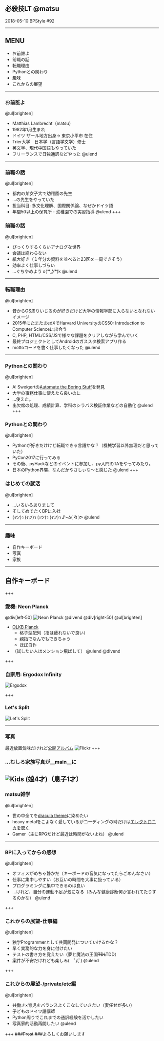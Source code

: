 ## 必殺技LT @matsu
2018-05-10 BPStyle #92

---
## MENU
 * お前誰よ
 * 前職の話
 * 転職理由
 * Pythonとの関わり
 * 趣味
 * これからの展望
---

### お前誰よ
@ul[brighten]
 * Matthias Lambrecht（matsu）
 * 1982年1月生まれ
 * ドイツ ザール地方出身-> 東京小平市 在住
 * Trier大学　日本学（言語学文学）修士
 * 英文学、現代中国語もやっていた
 * フリーランスで日独通訳などやった
@ulend
---
### 前職の話
@ul[brighten]
  * 都内の某女子大で幼稚園の先生
  * ...の先生をやっていた
  * 担当科目: 多文化理解、国際関係論、なぜかドイツ語
  * 年間50以上の保育所・幼稚園での実習指導
@ulend
+++
### 前職の話
@ul[brighten]
  * びっくりするくらいアナログな世界
  * 会議は終わらない
  * 紙大好き（１年分の資料を並べると23区を一周できそう）
  * 効率よく仕事しづらい
  * ...ぐちやめよう o( ͡° ͜ʖ ͡°)k
@ulend

---
### 転職理由
@ul[brighten]
  * 昔からOS周りいじるのが好きだけど大学の情報学部に入らないとなれないイメージ
  * 2015年にたまたまedXでHarvard UniversityのCS50: Introduction to Computer Scienceに出会う
  * C, PHP, HTML/CSS/JSで様々な課題をクリアしながら学んでいく
  * 最終プロジェクトとしてAndroidのガススタ検索アプリ作る
  * mottoコードを書く仕事したくなった
@ulend
---
### Pythonとの関わり
@ul[brighten]
  * Al Sweigertの[Automate the Boring Stuff](https://automatetheboringstuff.com/)を発見
  * 大学の事務仕事に使えたら良いのに
  * ...使えた。
  * 出欠席の処理、成績計算、学科のシラバス検証作業などの自動化
@ulend
+++
### Pythonとの関わり
@ul[brighten]
  * Pythonが好きだけけど転職できる言語かな？（機械学習以外無理だと思っていた）
  * PyCon2017に行ってみる
  * その後、pyHackなどのイベントに参加し、py入門のTAをやってみたり。
  * 日本のPython界隈、なんだかやさしぃな〜と感じた
@ulend
+++
### はじめての就活
@ul[brighten]
  * ...いろいろありまして 
  * そしてめでたくBPに入社
  * (งツ)ว (งツ)ว (งツ)ว (งツ)ว ♪~ᕕ( ᐛ )ᕗ
@ulend

---
### 趣味
 * 自作キーボード
 * 写真
 * 家族

---
## 自作キーボード
+++
### 愛機: Neon Planck
@div[left-50]
![Neon Planck](git-pitch-bpstyle92/assets/planck_neon.jpg)
@divend
@div[right-50]
@ul[brighten]
  * [OLKB Planck](https://olkb.com/planck)
    * 格子型配列（指は疲れないで良い）
    * 親指でなんでもできちゃう
    * ほぼ自作
  * （試したい人はメンション飛ばして）
@ulend
@divend

+++
### 自家用: Ergodox Infinity
![Ergodox](git-pitch-bpstyle92/assets/ergodox.jpg)

+++
### Let's Split
![Let's Split](git-pitch-bpstyle92/assets/letssplit_mac.jpg)

---
### 写真
最近放置気味だけれど[公開アルバム](https://www.flickr.com/people/sandocap/)
![Flickr](git-pitch-bpstyle92/assets/flickr_title.png)
+++
### ...むしろ家族写真が__main__に 
![Kids](git-pitch-bpstyle92/assets/eightbit_.jpg)
(娘4才)（息子1才）
---

### matsu雑学
@ul[brighten]
 * 世の中全てを[dracula theme](https://draculatheme.com/)に染めたい
 * heavy metalをこよなく愛しているがコーディングの時だけは[エレクトロニカを聴く](https://www.last.fm/user/anonelbe)
 * Gamer（主にRPGだけど最近は時間がないよね）
@ulend

---
### BPに入ってからの感想 

@ul[brighten]
  * オフィスがめちゃ静かだ（キーボードの音気になってたらごめんなさい）
  * 仕事に集中しやすい（お互いの時間を大事に扱っている）
  * プログラミングに集中できるのは良い
  * ...けれど、自分の運動不足が気になる（みんな健康診断何か言われてたりするのかな）
@ulend

+++
### これからの展望-仕事編

@ul[brighten]
 * 独学Programmerとして共同開発についていけるかな？
 * 早く実務的な力を身に付けたい
 * テストの書き方を覚えたい（夢と魔法の王国~~TDL~~TDD）
 * 案件が不安だけれども楽しみ(　ﾟдﾟ)
@ulend

+++
### これからの展望-/private/etc編

@ul[brighten]
 * 共働き×育児をバランスよくこなしていきたい（妻任せが多い）
 * 子どものドイツ語講師
 * Python周りでこれまでの通訳経験を活かしたい
 * 写真家的活動再開したい
@ulend

+++
###~~Prost~~
###よろしくお願いします
